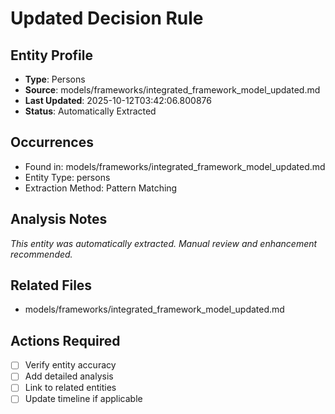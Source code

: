 # Updated Decision Rule

## Entity Profile
- **Type**: Persons
- **Source**: models/frameworks/integrated_framework_model_updated.md
- **Last Updated**: 2025-10-12T03:42:06.800876
- **Status**: Automatically Extracted

## Occurrences
- Found in: models/frameworks/integrated_framework_model_updated.md
- Entity Type: persons
- Extraction Method: Pattern Matching

## Analysis Notes
*This entity was automatically extracted. Manual review and enhancement recommended.*

## Related Files
- models/frameworks/integrated_framework_model_updated.md

## Actions Required
- [ ] Verify entity accuracy
- [ ] Add detailed analysis
- [ ] Link to related entities
- [ ] Update timeline if applicable

